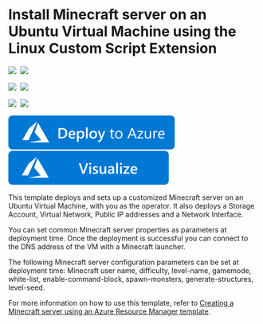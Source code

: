 # Install Minecraft server on an Ubuntu Virtual Machine using the Linux Custom Script Extension

<IMG SRC="https://azurequickstartsservice.blob.core.windows.net/badges/minecraft-on-ubuntu/PublicLastTestDate.svg" />&nbsp;
<IMG SRC="https://azurequickstartsservice.blob.core.windows.net/badges/minecraft-on-ubuntu/PublicDeployment.svg" />&nbsp;

<IMG SRC="https://azurequickstartsservice.blob.core.windows.net/badges/minecraft-on-ubuntu/FairfaxLastTestDate.svg" />&nbsp;
<IMG SRC="https://azurequickstartsservice.blob.core.windows.net/badges/minecraft-on-ubuntu/FairfaxDeployment.svg" />&nbsp;

<IMG SRC="https://azurequickstartsservice.blob.core.windows.net/badges/minecraft-on-ubuntu/BestPracticeResult.svg" />&nbsp;
<IMG SRC="https://azurequickstartsservice.blob.core.windows.net/badges/minecraft-on-ubuntu/CredScanResult.svg" />&nbsp;

<a href="https://portal.azure.com/#create/Microsoft.Template/uri/https%3A%2F%2Fraw.githubusercontent.com%2FAzure%2Fazure-quickstart-templates%2Fmaster%2Fminecraft-on-ubuntu%2Fazuredeploy.json" target="_blank">
    <img src="https://raw.githubusercontent.com/Azure/azure-quickstart-templates/master/1-CONTRIBUTION-GUIDE/images/deploytoazure.svg?sanitize=true"/>
</a>
<a href="http://armviz.io/#/?load=https%3A%2F%2Fraw.githubusercontent.com%2FAzure%2Fazure-quickstart-templates%2Fmaster%2Fminecraft-on-ubuntu%2Fazuredeploy.json" target="_blank">
    <img src="https://raw.githubusercontent.com/Azure/azure-quickstart-templates/master/1-CONTRIBUTION-GUIDE/images/visualizebutton.svg?sanitize=true"/>
</a>

This template deploys and sets up a customized Minecraft server on an Ubuntu Virtual Machine, with you as the operator. It also deploys a Storage Account, Virtual Network, Public IP addresses and a Network Interface.

You can set common Minecraft server properties as parameters at deployment time. Once the deployment is successful you can connect to the DNS address of the VM with a Minecraft launcher. 

The following Minecraft server configuration parameters can be set at deployment time: Minecraft user name, difficulty, level-name, gamemode, white-list, enable-command-block, spawn-monsters, generate-structures, level-seed.

For more information on how to use this template, refer to <a href="https://msftstack.wordpress.com/2015/09/05/creating-a-minecraft-server-using-an-azure-resource-manager-template/">Creating a Minecraft server using an Azure Resource Manager template</a>.

